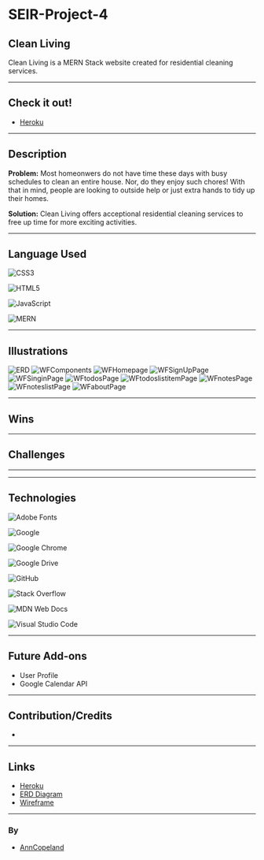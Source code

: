 # SEIR-Project-4

## Clean Living
Clean Living is a MERN Stack website created for residential cleaning services.  

-------------------------------------
## Check it out!
* [Heroku](https://project-4-cleanliving.herokuapp.com/)

_____________________________________
## Description
**Problem:**
Most homeonwers do not have time these days with busy schedules to clean an entire house.  Nor, do they enjoy such chores!  With that in mind, people are looking to outside help or just extra hands to tidy up their homes.  

**Solution:**
Clean Living offers acceptional residential cleaning services to free up time for more exciting activities.

_____________________________________
## Language Used
![CSS3](https://img.shields.io/badge/css3-%231572B6.svg?style=for-the-badge&logo=css3&logoColor=white)

![HTML5](https://img.shields.io/badge/html5-%23E34F26.svg?style=for-the-badge&logo=html5&logoColor=white)

![JavaScript](https://img.shields.io/badge/javascript-%23323330.svg?style=for-the-badge&logo=javascript&logoColor=%23F7DF1E)

![MERN](https://i.imgur.com/CuOFKYB.png)


_____________________________________
## Illustrations

![ERD](https://i.imgur.com/qNQqgHP.png)
![WFComponents](https://i.imgur.com/12A2fHJ.png)
![WFHomepage](https://i.imgur.com/yXAIHUN.png)
![WFSignUpPage](https://i.imgur.com/k3GRm1E.png)
![WFSinginPage](https://i.imgur.com/hYfQzKE.png)
![WFtodosPage](https://i.imgur.com/46dkJhz.png)
![WFtodoslistitemPage](https://i.imgur.com/neU2JgV.png)
![WFnotesPage](https://i.imgur.com/86qOQGB.png)
![WFnoteslistPage](https://i.imgur.com/tBo3J7j.png)
![WFaboutPage](https://i.imgur.com/tMTqodB.png)



_____________________________________
## Wins





_____________________________________
## Challenges




____________________________________



_____________________________________
## Technologies
![Adobe Fonts](https://img.shields.io/badge/Adobe%20Fonts-000B1D.svg?style=for-the-badge&logo=Adobe%20Fonts&logoColor=white)

![Google](https://img.shields.io/badge/google-4285F4?style=for-the-badge&logo=google&logoColor=white)

![Google Chrome](https://img.shields.io/badge/Google%20Chrome-4285F4?style=for-the-badge&logo=GoogleChrome&logoColor=white)

![Google Drive](https://img.shields.io/badge/Google%20Drive-4285F4?style=for-the-badge&logo=googledrive&logoColor=white)

![GitHub](https://img.shields.io/badge/github-%23121011.svg?style=for-the-badge&logo=github&logoColor=white)

![Stack Overflow](https://img.shields.io/badge/-Stackoverflow-FE7A16?style=for-the-badge&logo=stack-overflow&logoColor=white)

![MDN Web Docs](https://img.shields.io/badge/MDN_Web_Docs-black?style=for-the-badge&logo=mdnwebdocs&logoColor=white)

![Visual Studio Code](https://img.shields.io/badge/Visual%20Studio%20Code-0078d7.svg?style=for-the-badge&logo=visual-studio-code&logoColor=white)


_____________________________________
## Future Add-ons
* User Profile
* Google Calendar API


_____________________________________
## Contribution/Credits
* 
____________________________________
## Links
* [Heroku]()
* [ERD Diagram]()
* [Wireframe]()

_____________________________________
### By
* [AnnCopeland](https://github.com/anncopeland/project-4)

